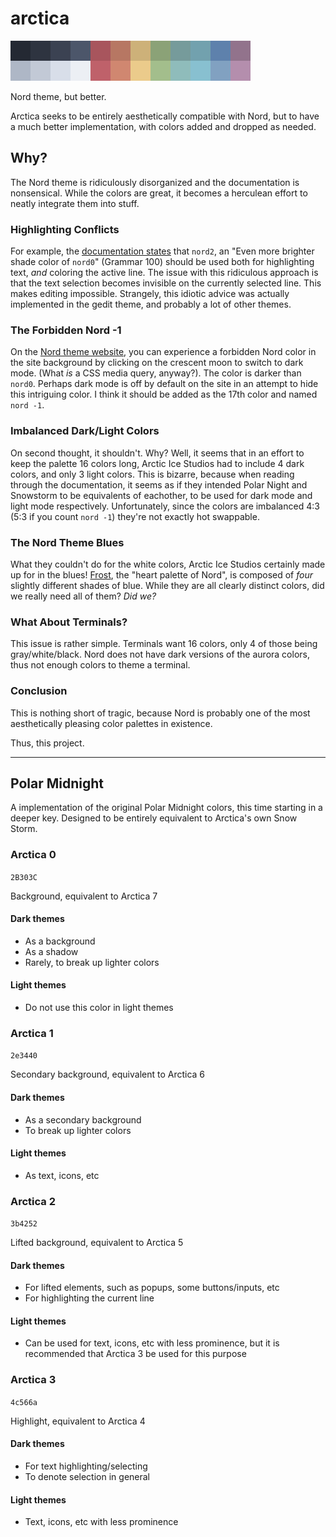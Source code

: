 # arctica
![Arctica's refined color set](colors.bmp)

Nord theme, but better.

Arctica seeks to be entirely aesthetically compatible with Nord, but to have a much better implementation, with colors added and dropped as needed.

## Why?
The Nord theme is ridiculously disorganized and the documentation is nonsensical. While the colors are great, it becomes a herculean effort to neatly integrate them into stuff.

### Highlighting Conflicts
For example, the [documentation states](https://www.nordtheme.com/docs/colors-and-palettes#nord2) that `nord2`, an "Even more brighter shade color of `nord0`" (Grammar 100) should be used both for highlighting text, *and* coloring the active line. The issue with this ridiculous approach is that the text selection becomes invisible on the currently selected line. This makes editing impossible. Strangely, this idiotic advice was actually implemented in the gedit theme, and probably a lot of other themes.

### The Forbidden Nord -1
On the [Nord theme website](https://nordtheme.com), you can experience a forbidden Nord color in the site background by clicking on the crescent moon to switch to dark mode. (What *is* a CSS media query, anyway?). The color is darker than `nord0`. Perhaps dark mode is off by default on the site in an attempt to hide this intriguing color. I think it should be added as the 17th color and named `nord -1`.

### Imbalanced Dark/Light Colors
On second thought, it shouldn't. Why? Well, it seems that in an effort to keep the palette 16 colors long, Arctic Ice Studios had to include 4 dark colors, and only 3 light colors. This is bizarre, because when reading through the documentation, it seems as if they intended Polar Night and Snowstorm to  be equivalents of eachother, to be used for dark mode and light mode respectively. Unfortunately, since the colors are imbalanced 4:3 (5:3 if you count `nord -1`) they're not exactly hot swappable.

### The Nord Theme Blues
What they couldn't do for the white colors, Arctic Ice Studios certainly made up for in the blues! [Frost](https://www.nordtheme.com/docs/colors-and-palettes#frost), the "heart palette of Nord", is composed of *four* slightly different shades of blue. While they are all clearly distinct colors, did we really need all of them? *Did we?*

### What About Terminals?
This issue is rather simple. Terminals want 16 colors, only 4 of those being gray/white/black. Nord does not have dark versions of the aurora colors, thus not enough colors to theme a terminal.

### Conclusion
This is nothing short of tragic, because Nord is probably one of the most aesthetically pleasing color palettes in existence.

Thus, this project.

---

## Polar Midnight
A implementation of the original Polar Midnight colors, this time starting in a deeper key. Designed to be entirely equivalent to Arctica's own Snow Storm.

### Arctica 0
`2B303C`

Background, equivalent to Arctica 7

#### Dark themes
* As a background
* As a shadow
* Rarely, to break up lighter colors

#### Light themes
* Do not use this color in light themes

### Arctica 1
`2e3440`

Secondary background, equivalent to Arctica 6

#### Dark themes
* As a secondary background
* To break up lighter colors

#### Light themes
* As text, icons, etc

### Arctica 2
`3b4252`

Lifted background, equivalent to Arctica 5

#### Dark themes
* For lifted elements, such as popups, some buttons/inputs, etc
* For highlighting the current line

#### Light themes
* Can be used for text, icons, etc with less prominence, but it is recommended that Arctica 3 be used for this purpose

### Arctica 3
`4c566a`

Highlight, equivalent to Arctica 4

#### Dark themes
* For text highlighting/selecting
* To denote selection in general

#### Light themes
* Text, icons, etc with less prominence